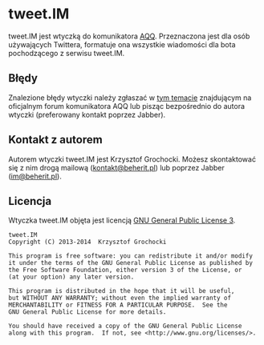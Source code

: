 tweet.IM
======
tweet.IM jest wtyczką do komunikatora [AQQ](http://www.aqq.eu/pl.php). Przeznaczona jest dla osób używających Twittera, formatuje ona wszystkie wiadomości dla bota pochodzącego z serwisu tweet.IM.

Błędy
-------
Znalezione błędy wtyczki należy zgłaszać w [tym temacie](http://forum.aqq.eu/topic/11932-tweetim-1000/) znajdującym na oficjalnym forum komunikatora AQQ lub pisząc bezpośrednio do autora wtyczki (preferowany kontakt poprzez Jabber).

Kontakt z autorem
-------
Autorem wtyczki tweet.IM jest Krzysztof Grochocki. Możesz skontaktować się z nim drogą mailową (kontakt@beherit.pl) lub poprzez Jabber (im@beherit.pl).

Licencja
-------
Wtyczka tweet.IM objęta jest licencją [GNU General Public License 3](http://www.gnu.org/copyleft/gpl.html).

    tweet.IM
    Copyright (C) 2013-2014  Krzysztof Grochocki

    This program is free software: you can redistribute it and/or modify
    it under the terms of the GNU General Public License as published by
    the Free Software Foundation, either version 3 of the License, or
    (at your option) any later version.

    This program is distributed in the hope that it will be useful,
    but WITHOUT ANY WARRANTY; without even the implied warranty of
    MERCHANTABILITY or FITNESS FOR A PARTICULAR PURPOSE.  See the
    GNU General Public License for more details.

    You should have received a copy of the GNU General Public License
    along with this program.  If not, see <http://www.gnu.org/licenses/>.